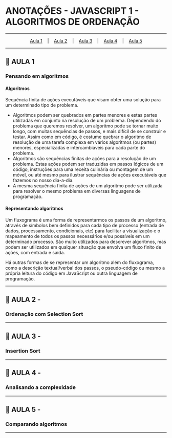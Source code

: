 # ANOTAÇÕES - JAVASCRIPT 1 - ALGORITMOS DE ORDENAÇÃO

--- 

<p align="center">
  <a href="#-aula-1">Aula 1</a> &nbsp;&nbsp;&nbsp;|&nbsp;&nbsp;&nbsp;
  <a href="#-aula-2">Aula 2</a> &nbsp;&nbsp;&nbsp;|&nbsp;&nbsp;&nbsp;
  <a href="#-aula-3">Aula 3</a> &nbsp;&nbsp;&nbsp;|&nbsp;&nbsp;&nbsp;
  <a href="#-aula-4">Aula 4</a> &nbsp;&nbsp;&nbsp;|&nbsp;&nbsp;&nbsp;
  <a href="#-aula-5">Aula 5</a> 

</p>

---

## 📌 AULA 1
### Pensando em algoritmos
#### Algoritmos
Sequência finita de ações executáveis que visam obter uma solução para um determinado tipo de problema.

  - Algoritmos podem ser quebrados em partes menores e estas partes utilizadas em conjunto na resolução de um problema. Dependendo do problema que queremos resolver, um algoritmo pode se tornar muito longo, com muitas sequências de passos, e mais difícil de se construir e testar. Assim como em código, é costume quebrar o algoritmo de resolução de uma tarefa complexa em vários algoritmos (ou partes) menores, especializadas e intercambiáveis para cada parte do problema.
  - Algoritmos são sequências finitas de ações para a resolução de um problema. Estas ações podem ser traduzidas em passos lógicos de um código, instruções para uma receita culinária ou montagem de um móvel, ou até mesmo para ilustrar sequências de ações executáveis que fazemos no nosso dia-a-dia.
  - A mesma sequência finita de ações de um algoritmo pode ser utilizada para resolver o mesmo problema em diversas linguagens de programação.

#### Representando algoritmos
Um fluxograma é uma forma de representarmos os passos de um algoritmo, através de símbolos bem definidos para cada tipo de processo (entrada de dados, processamento, condicionais, etc) para facilitar a visualização e o mapeamento de todos os passos necessários e/ou possíveis em um determinado processo. São muito utilizados para descrever algoritmos, mas podem ser utilizados em qualquer situação que envolva um fluxo finito de ações, com entrada e saída.

Há outras formas de se representar um algoritmo além do fluxograma, como a descrição textual/verbal dos passos, o pseudo-código ou mesmo a própria leitura do código em JavaScript ou outra linguagem de programação.

---

## 📌 AULA 2 - 
### Ordenação com Selection Sort


---

## 📌 AULA 3 - 
### Insertion Sort


---

## 📌 AULA 4 - 
### Analisando a complexidade


---

## 📌 AULA 5 - 
### Comparando algoritmos


---